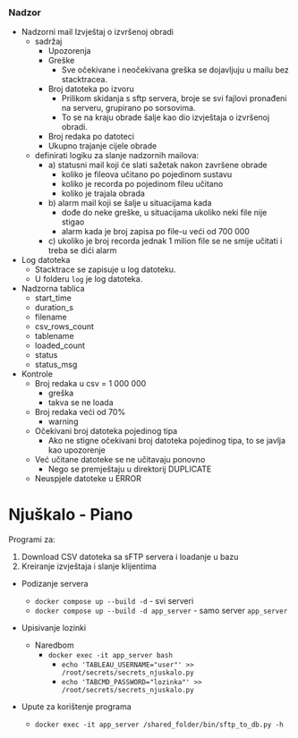 ### Nadzor
-   Nadzorni mail
    Izvještaj o izvršenoj obradi
    -   sadržaj
        -   Upozorenja
        -   Greške
            -   Sve očekivane i neočekivana greška se dojavljuju u mailu bez stacktracea.
        -   Broj datoteka po izvoru
            -   Prilikom skidanja s sftp servera, broje se svi fajlovi pronađeni na serveru, grupirano po sorsovima.
            -   To se na kraju obrade šalje kao dio izvještaja o izvršenoj obradi.
        -   Broj redaka po datoteci
        -   Ukupno trajanje cijele obrade
    -   definirati logiku za slanje nadzornih mailova:
        -   a) statusni mail koji će slati sažetak nakon završene obrade
            -   koliko je fileova učitano po pojedinom sustavu
            -   koliko je recorda po pojedinom fileu učitano
            -   koliko je trajala obrada
        -   b) alarm mail koji se šalje u situacijama kada
            -   dođe do neke greške, u situacijama ukoliko neki file nije stigao
            -   alarm kada je broj zapisa po file-u veći od 700 000
        -   c) ukoliko je broj recorda jednak 1 milion file se ne smije učitati i treba se dići alarm
-   Log datoteka
    -   Stacktrace se zapisuje u log datoteku.
    -   U folderu `log` je log datoteka.
-   Nadzorna tablica
    -   start_time
    -   duration_s
    -   filename
    -   csv_rows_count
    -   tablename
    -   loaded_count
    -   status
    -   status_msg
-   Kontrole
    -   Broj redaka u csv = 1 000 000
        -   greška
        -   takva se ne loada
    -   Broj redaka veći od 70%
        -   warning
    -   Očekivani broj datoteka pojedinog tipa
        -   Ako ne stigne očekivani broj datoteka pojedinog tipa, to se javlja kao upozorenje
    -   Već učitane datoteke se ne učitavaju ponovno
        -   Nego se premještaju u direktorij DUPLICATE
    -   Neuspjele datoteke u ERROR

# Njuškalo - Piano
Programi za:
1. Download CSV datoteka sa sFTP servera i loadanje u bazu
1. Kreiranje izvještaja i slanje klijentima




- Podizanje servera
  - `docker compose up --build -d` - svi serveri
  - `docker compose up --build -d app_server` - samo server `app_server`

- Upisivanje lozinki
    - Naredbom
      - `docker exec -it app_server bash`
        - `echo 'TABLEAU_USERNAME="user"' >> /root/secrets/secrets_njuskalo.py`
        - `echo 'TABCMD_PASSWORD="lozinka"' >> /root/secrets/secrets_njuskalo.py`
- Upute za korištenje programa
  - `docker exec -it app_server /shared_folder/bin/sftp_to_db.py -h`

